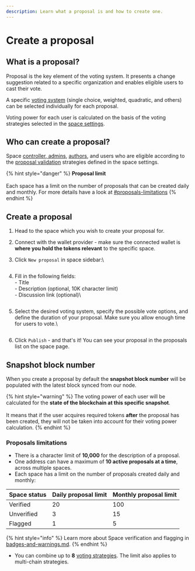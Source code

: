 ```yaml
---
description: Learn what a proposal is and how to create one.
---
```


# Create a proposal

## What is a proposal?&#x20;

Proposal is the key element of the voting system. It presents a change suggestion related to a specific organization and enables eligible users to cast their vote.&#x20;

A specific [voting system](voting-types.md) (single choice, weighted, quadratic, and others) can be selected individually for each proposal.

Voting power for each user is calculated on the basis of the voting strategies selected in the [space settings](../strategies/voting-strategies.md).



## Who can create a proposal?

Space [controller](../spaces/space-roles.md),[ admins](../spaces/space-roles.md), [authors](../spaces/space-roles.md), and users who are eligible according to the [proposal validation](../strategies/validation-strategies.md) strategies defined in the space settings.

{% hint style="danger" %}
**Proposal limit**\
\
Each space has a limit on the number of proposals that can be created daily and monthly. For more details have a look at [#proposals-limitations](create.md#proposals-limitations "mention")
{% endhint %}

## Create a proposal

1. Head to the space which you wish to create your proposal for.
2. Connect with the wallet provider - make sure the connected wallet is **where you hold the tokens relevant** to the specific space.
3.  Click `New proposal`  in space sidebar:\


    <figure><img src="../../.gitbook/assets/image (41).png" alt=""><figcaption></figcaption></figure>
4.  Fill in the following fields:\
    \- Title\
    \- Description (optional, 10K character limit)\
    \- Discussion link (optional)\


    <figure><img src="../../.gitbook/assets/image (7).png" alt=""><figcaption></figcaption></figure>
5.  Select the desired voting system, specify the possible vote options, and define the duration of your proposal. Make sure you allow enough time for users to vote.\


    <figure><img src="../../.gitbook/assets/image (90).png" alt=""><figcaption></figcaption></figure>
6. Click `Publish` - and that's it! You can see your proposal in the proposals list on the space page.



## **Snapshot block number**

When you create a proposal by default the **snapshot block number** will be populated with the latest block synced from our node.

{% hint style="warning" %}
The voting power of each user will be calculated for the **state of the blockchain at this specific snapshot**. \
\
It means that if the user acquires required tokens **after** the proposal has been created, they will not be taken into account for their voting power calculation.
{% endhint %}



### Proposals limitations

* There is a character limit of **10,000** for the description of a proposal.
* One address can have a maximum of **10 active proposals at a time**, across multiple spaces.
* Each space has a limit on the number of proposals created daily and monthly:

| Space status | Daily proposal limit | Monthly proposal limit |
| ------------ | -------------------- | ---------------------- |
| Verified     | 20                   | 100                    |
| Unverified   | 3                    | 15                     |
| Flagged      | 1                    | 5                      |

{% hint style="info" %}
Learn more about Space verification and flagging in [badges-and-warnings.md](../spaces/badges-and-warnings.md "mention").
{% endhint %}

* You can combine up to **8** [voting strategies](../strategies/voting-strategies.md). The limit also applies to multi-chain strategies.
